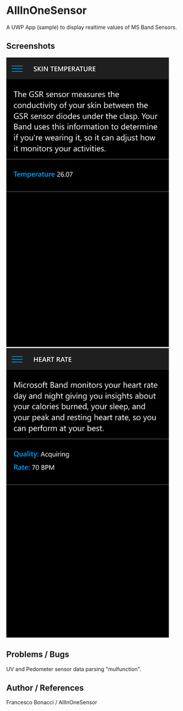 # AllInOneSensor 

A UWP App (sample) to display realtime values of MS Band Sensors. 


## Screenshots

![Shot 1](Images/shot1.png)
![Shot 2](Images/shot2.png)


## Problems / Bugs

UV and Pedometer sensor data parsing "mulfunction".


## Author / References

Francesco Bonacci / AllInOneSensor
